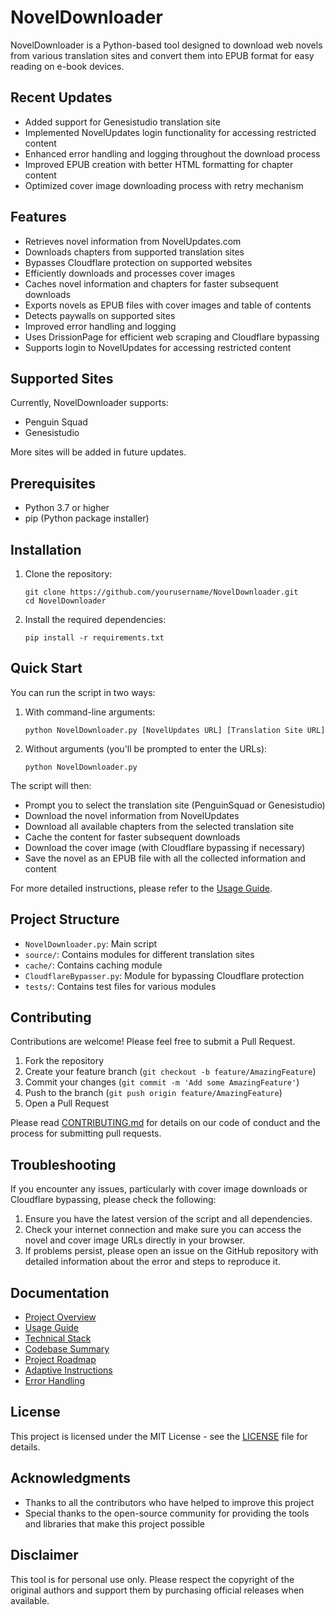 # NovelDownloader

NovelDownloader is a Python-based tool designed to download web novels from various translation sites and convert them into EPUB format for easy reading on e-book devices.

## Recent Updates

- Added support for Genesistudio translation site
- Implemented NovelUpdates login functionality for accessing restricted content
- Enhanced error handling and logging throughout the download process
- Improved EPUB creation with better HTML formatting for chapter content
- Optimized cover image downloading process with retry mechanism

## Features

- Retrieves novel information from NovelUpdates.com
- Downloads chapters from supported translation sites
- Bypasses Cloudflare protection on supported websites
- Efficiently downloads and processes cover images
- Caches novel information and chapters for faster subsequent downloads
- Exports novels as EPUB files with cover images and table of contents
- Detects paywalls on supported sites
- Improved error handling and logging
- Uses DrissionPage for efficient web scraping and Cloudflare bypassing
- Supports login to NovelUpdates for accessing restricted content

## Supported Sites

Currently, NovelDownloader supports:
- Penguin Squad
- Genesistudio

More sites will be added in future updates.

## Prerequisites

- Python 3.7 or higher
- pip (Python package installer)

## Installation

1. Clone the repository:
   ```
   git clone https://github.com/yourusername/NovelDownloader.git
   cd NovelDownloader
   ```

2. Install the required dependencies:
   ```
   pip install -r requirements.txt
   ```

## Quick Start

You can run the script in two ways:

1. With command-line arguments:
   ```
   python NovelDownloader.py [NovelUpdates URL] [Translation Site URL]
   ```

2. Without arguments (you'll be prompted to enter the URLs):
   ```
   python NovelDownloader.py
   ```

The script will then:
- Prompt you to select the translation site (PenguinSquad or Genesistudio)
- Download the novel information from NovelUpdates
- Download all available chapters from the selected translation site
- Cache the content for faster subsequent downloads
- Download the cover image (with Cloudflare bypassing if necessary)
- Save the novel as an EPUB file with all the collected information and content

For more detailed instructions, please refer to the [Usage Guide](claudeDev_docs/usage_guide.md).

## Project Structure

- `NovelDownloader.py`: Main script
- `source/`: Contains modules for different translation sites
- `cache/`: Contains caching module
- `CloudflareBypasser.py`: Module for bypassing Cloudflare protection
- `tests/`: Contains test files for various modules

## Contributing

Contributions are welcome! Please feel free to submit a Pull Request.

1. Fork the repository
2. Create your feature branch (`git checkout -b feature/AmazingFeature`)
3. Commit your changes (`git commit -m 'Add some AmazingFeature'`)
4. Push to the branch (`git push origin feature/AmazingFeature`)
5. Open a Pull Request

Please read [CONTRIBUTING.md](CONTRIBUTING.md) for details on our code of conduct and the process for submitting pull requests.

## Troubleshooting

If you encounter any issues, particularly with cover image downloads or Cloudflare bypassing, please check the following:

1. Ensure you have the latest version of the script and all dependencies.
2. Check your internet connection and make sure you can access the novel and cover image URLs directly in your browser.
3. If problems persist, please open an issue on the GitHub repository with detailed information about the error and steps to reproduce it.

## Documentation

- [Project Overview](claudeDev_docs/project_overview.md)
- [Usage Guide](claudeDev_docs/usage_guide.md)
- [Technical Stack](claudeDev_docs/techStack.md)
- [Codebase Summary](claudeDev_docs/codebaseSummary.md)
- [Project Roadmap](claudeDev_docs/projectRoadmap.md)
- [Adaptive Instructions](claudeDev_docs/adaptive_instructions.md)
- [Error Handling](claudeDev_docs/errors.md)

## License

This project is licensed under the MIT License - see the [LICENSE](LICENSE) file for details.

## Acknowledgments

- Thanks to all the contributors who have helped to improve this project
- Special thanks to the open-source community for providing the tools and libraries that make this project possible

## Disclaimer

This tool is for personal use only. Please respect the copyright of the original authors and support them by purchasing official releases when available.
